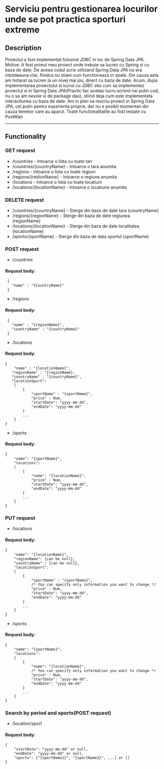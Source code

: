 # Serviciu pentru gestionarea locurilor unde se pot practica sporturi extreme

## Description

Proiectul a fost implementat folosind JDBC in loc de Spring Data JPA.
Motive: A fost primul meu proiect unde trebuie sa lucrez cu Spring si cu baza de date.
De aceea codul scris utilizand Spring Data JPA nu era intotdeauna clar, fiindca nu stiam
cum functioneaza in spate. Din cauza asta am hotarat sa lucren la un nivej mai jos,
direct cu baza de date. Acum, dupa implementarea proiectului si lucrul cu JDBC
stiu cum sa implementez proiectul si in Spring Data JPA(Practic fac acelasi lucru scriind
nai putin cod, nu o sa am nevoie si de package dao), stiind deja cum este implementata
interactiunea cu baza de date.
Am in plan sa rescriu proiect in Spring Data JPA, cel putin pentru experienta proprie,
dar nu e posibil momentan din cauza temelor care au aparut.
Toate functionalitatile au fost testate cu PostMan

---

## Functionality

### GET request

- /countries                - Intoarce o lista cu toate tari
- /countries/{countryName}  - Intoarce o tara anumita
- /regions                  - Intoarce o lista cu toate regiuni
- /regions/{redionName}     - Intoarce o regiune anumita
- /locations                - Intoarce o lista cu toate locatiuni
- /locations/{locationName} - Intoarce o locatiune anumita

### DELETE request

- /countries/{countryName}  - Sterge din baza de date tara {countryName}
- /regions/{regionName}     - Sterge din baza de date regiunea {regionName}
- /locations/{locationName} - Sterge din baza de date localitatea {locationName}
- /sports/{sportName}       - Sterge din baza de data sportul {sportName}

### POST request

- /countries
#### Request body:

     {
       "name" : "{CountryName}"
     }

- /regions 
#### Request body: 

     {
       "name" : "{regionName}",
       "countryName" : "{countryName}"
     }

- /locations
#### Request body:

    {
        "name" : "{locationName}",   
       "regionName" : "{regionName},
       "countryName" : "{countryName}",
       "locationSport":
        [
            {
                "sportName" : "{sportName}",
                "price" : Num,
                "startDate": "yyyy-mm-dd",
                "endDate": "yyyy-mm-dd"
            }
            ...
        ]
    }

- /sports
#### Request body:

    {
        "name": "{sportName}",
        "locations":
        [
            {
                "name": "{locationName}",
                "price" : Num,
                "startDate": "yyyy-mm-dd",
                "endDate": "yyyy-mm-dd"
            }
            ...
        ]
    }

### PUT request

- /locations
#### Request body:

    {
        "name": "{locationName}",
        "regionName": {can be null},
        "countryName" : {can be null},
        "locationSport":
        [
            {
                "sportName" : "{sportName}",
                /* You can specify only information you want to change */
                "price" : Num,
                "startDate": "yyyy-mm-dd",
                "endDate": "yyyy-mm-dd"
            }
            ...
        ]
    }

- /sports
#### Request body:

    {
        "name": "{sportName}",
        "locations":
        [
            {
                "name": "{locationName}",
                /* You can specify only information you want to change */
                "price" : Num,
                "startDate": "yyyy-mm-dd",
                "endDate": "yyyy-mm-dd"
            }
            ...
        ]
    }

### Search by period and sports(POST request)

- /location/sport
#### Request body:

    {
        "startDate": "yyyy-mm-dd" or null,
        "endDate": "yyyy-mm-dd" or null,
        "sports": ["{sportName1}", "{sportName2}", ...] or []
    }

